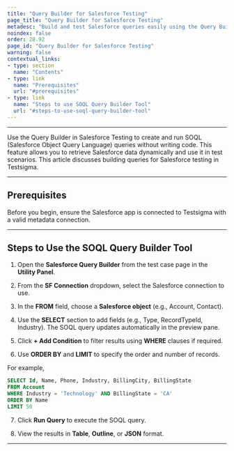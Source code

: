 ```yaml
---
title: "Query Builder for Salesforce Testing"
page_title: "Query Builder for Salesforce Testing"
metadesc: "Build and test Salesforce queries easily using the Query Builder tool in Testsigma. Create, customize, and validate SOQL queries with a user-friendly interface."
noindex: false
order: 28.92
page_id: "Query Builder for Salesforce Testing"
warning: false
contextual_links:
- type: section
  name: "Contents"
- type: link
  name: "Prerequisites"
  url: "#prerequisites"
- type: link
  name: "Steps to use SOQL Query Builder Tool"
  url: "#steps-to-use-soql-query-builder-tool"
---
```


---

Use the Query Builder in Salesforce Testing to create and run SOQL (Salesforce Object Query Language) queries without writing code. This feature allows you to retrieve Salesforce data dynamically and use it in test scenarios. This article discusses building queries for Salesforce testing in Testsigma. 

---

## **Prerequisites**

Before you begin, ensure the Salesforce app is connected to Testsigma with a valid metadata connection.

---

## **Steps to Use the SOQL Query Builder Tool**

1. Open the **Salesforce Query Builder** from the test case page in the **Utility Panel**.

2. From the **SF Connection** dropdown, select the Salesforce connection to use.

3. In the **FROM** field, choose a **Salesforce object** (e.g., Account, Contact).

4. Use the **SELECT** section to add fields (e.g., Type, RecordTypeId, Industry). The SOQL query updates automatically in the preview pane.

5. Click **+ Add Condition** to filter results using **WHERE** clauses if required.

6. Use **ORDER BY** and **LIMIT** to specify the order and number of records.

For example, 

```sql
SELECT Id, Name, Phone, Industry, BillingCity, BillingState
FROM Account
WHERE Industry = 'Technology' AND BillingState = 'CA'
ORDER BY Name
LIMIT 50
```

7. Click **Run Query** to execute the SOQL query.

8. View the results in **Table**, **Outline**, or **JSON** format.

---
